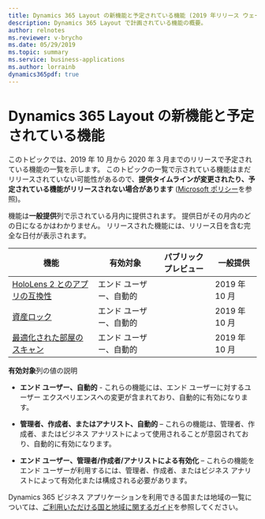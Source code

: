 ```yaml
---
title: Dynamics 365 Layout の新機能と予定されている機能 (2019 年リリース ウェーブ 2)
description: Dynamics 365 Layout で計画されている機能の概要。
author: relnotes
ms.reviewer: v-brycho
ms.date: 05/29/2019
ms.topic: summary
ms.service: business-applications
ms.author: lorrainb
dynamics365pdf: true
---
```


# Dynamics 365 Layout の新機能と予定されている機能

このトピックでは、2019 年 10 月から 2020 年 3 月までのリリースで予定されている機能の一覧を示します。 このトピックの一覧で示されている機能はまだリリースされていない可能性があるので、**提供タイムラインが変更されたり、予定されている機能がリリースされない場合があります** ([Microsoft ポリシー](https://go.microsoft.com/fwlink/p/?linkid=2007332)を参照)。

機能は**一般提供**列で示されている月内に提供されます。 提供日がその月内のどの日になるかはわかりません。 リリースされた機能には、リリース日を含む完全な日付が表示されます。 

| 機能    | 有効対象    |  パブリック プレビュー | 一般提供 | 
| ---------- |---------------- | --------------- |-------------- |
| [HoloLens 2 とのアプリの互換性](app-compatibility-hololens-2.md) | エンド ユーザー、自動的|| 2019 年 10 月|  
| [資産ロック](asset-lock.md) | エンド ユーザー、自動的|| 2019 年 10 月|  
| [最適化された部屋のスキャン](optimized-room-scan.md) | エンド ユーザー、自動的|| 2019 年 10 月|  

**有効対象**列の値の説明

- **エンド ユーザー、自動的** - これらの機能には、エンド ユーザーに対するユーザー エクスペリエンスへの変更が含まれており、自動的に有効になります。

- **管理者、作成者、またはアナリスト、自動的** – これらの機能は、管理者、作成者、またはビジネス アナリストによって使用されることが意図されており、自動的に有効になります。

- **エンド ユーザー、管理者/作成者/アナリストによる有効化** – これらの機能をエンド ユーザーが利用するには、管理者、作成者、またはビジネス アナリストによって有効化または構成される必要があります。

Dynamics 365 ビジネス アプリケーションを利用できる国または地域の一覧については、[ご利用いただける国と地域に関するガイド](https://aka.ms/dynamics_365_international_availability_deck)を参照してください。
